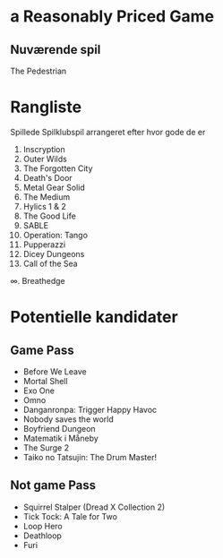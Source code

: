 # a Reasonably Priced Game

## Nuværende spil

The Pedestrian


# Rangliste

Spillede Spilklubspil arrangeret efter hvor gode de er

1. Inscryption
2. Outer Wilds
3. The Forgotten City
4. Death's Door
5. Metal Gear Solid
6. The Medium
7. Hylics 1 & 2
8. The Good Life
9. SABLE
10. Operation: Tango
11. Pupperazzi
12. Dicey Dungeons
13. Call of the Sea

∞. Breathedge


# Potentielle kandidater

## Game Pass

- Before We Leave
- Mortal Shell
- Exo One
- Omno
- Danganronpa: Trigger Happy Havoc
- Nobody saves the world
- Boyfriend Dungeon
- Matematik i Måneby
- The Surge 2
- Taiko no Tatsujin: The Drum Master!


## Not game Pass

- Squirrel Stalper (Dread X Collection 2)
- Tick Tock: A Tale for Two
- Loop Hero
- Deathloop
- Furi
